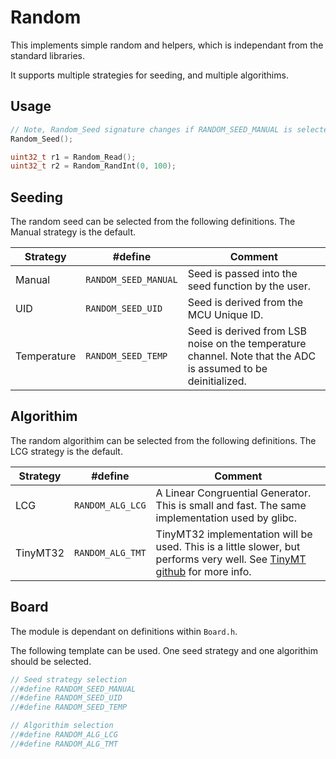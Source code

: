 # Random
This implements simple random and helpers, which is independant from the standard libraries.

It supports multiple strategies for seeding, and multiple algorithims.

## Usage

```C
// Note, Random_Seed signature changes if RANDOM_SEED_MANUAL is selected.
Random_Seed();

uint32_t r1 = Random_Read();
uint32_t r2 = Random_RandInt(0, 100);
```

## Seeding

The random seed can be selected from the following definitions. The Manual strategy is the default.

| Strategy | #define    | Comment |
| -------- | ---------- | ------- |
| Manual   | `RANDOM_SEED_MANUAL` | Seed is passed into the seed function by the user. |
| UID      | `RANDOM_SEED_UID`    | Seed is derived from the MCU Unique ID. |
| Temperature | `RANDOM_SEED_TEMP`   | Seed is derived from LSB noise on the temperature channel. Note that the ADC is assumed to be deinitialized. |

## Algorithim

The random algorithim can be selected from the following definitions. The LCG strategy is the default.

| Strategy | #define    | Comment |
| -------- | ---------- | ------- |
| LCG   | `RANDOM_ALG_LCG` | A Linear Congruential Generator. This is small and fast. The same implementation used by glibc. |
| TinyMT32      | `RANDOM_ALG_TMT`    | TinyMT32 implementation will be used. This is a little slower, but performs very well. See [TinyMT github](https://github.com/MersenneTwister-Lab/TinyMT/tree/master) for more info. |

## Board

The module is dependant on  definitions within `Board.h`.

The following template can be used.
One seed strategy and one algorithim should be selected.

```C
// Seed strategy selection
//#define RANDOM_SEED_MANUAL
//#define RANDOM_SEED_UID
//#define RANDOM_SEED_TEMP

// Algorithim selection
//#define RANDOM_ALG_LCG
//#define RANDOM_ALG_TMT
```
